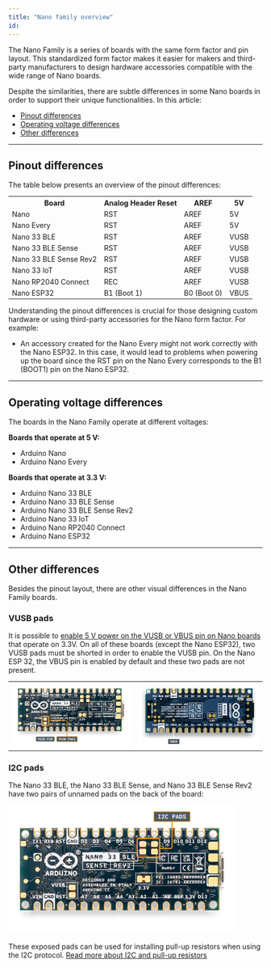 ```yaml
---
title: "Nano family overview"
id: 
---
```


The Nano Family is a series of boards with the same form factor and pin layout. This standardized form factor makes it easier for makers and third-party manufacturers to design hardware accessories compatible with the wide range of Nano boards.

Despite the similarities, there are subtle differences in some Nano boards in order to support their unique functionalities. In this article:

* [Pinout differences](#pinout-differences)
* [Operating voltage differences](#operating-voltage-differences)
* [Other differences](#other-differences)

 ---

<a id="pinout-differences"></a>

## Pinout differences

The table below presents an overview of the pinout differences:

<table>
  <tr>
    <th>Board</th>
    <th>Analog Header Reset</th>
    <th>AREF</th>
    <th>5V</th>
  </tr>
  <tr>
    <td>Nano</td>
    <td>RST</td>
    <td>AREF</td>
    <td>5V</td>
  </tr>
  <tr>
    <td>Nano Every</td>
    <td>RST</td>
    <td>AREF</td>
    <td>5V</td>
  </tr>
  <tr>
    <td>Nano 33 BLE</td>
    <td>RST</td>
    <td>AREF</td>
    <td>VUSB</td>
  </tr>
  <tr>
    <td>Nano 33 BLE Sense</td>
    <td>RST</td>
    <td>AREF</td>
    <td>VUSB</td>
  </tr>
  <tr>
    <td>Nano 33 BLE Sense Rev2</td>
    <td>RST</td>
    <td>AREF</td>
    <td>VUSB</td>
  </tr>
  <tr>
    <td>Nano 33 IoT</td>
    <td>RST</td>
    <td>AREF</td>
    <td>VUSB</td>
  </tr>
  <tr>
    <td>Nano RP2040 Connect</td>
    <td>REC</td>
    <td>AREF</td>
    <td>VUSB</td>
  </tr>
  <tr>
    <td>Nano ESP32</td>
    <td>B1 (Boot 1)</td>
    <td>B0 (Boot 0)</td>
    <td>VBUS</td>
  </tr>
</table>

Understanding the pinout differences is crucial for those designing custom hardware or using third-party accessories for the Nano form factor. For example:

* An accessory created for the Nano Every might not work correctly with the Nano ESP32. In this case, it would lead to problems when powering up the board since the RST pin on the Nano Every corresponds to the B1 (BOOT1) pin on the Nano ESP32.

---

<a id="operating-voltage-differences"></a>

## Operating voltage differences

The boards in the Nano Family operate at different voltages:

**Boards that operate at 5 V:**

* Arduino Nano
* Arduino Nano Every

**Boards that operate at 3.3 V:**

* Arduino Nano 33 BLE
* Arduino Nano 33 BLE Sense
* Arduino Nano 33 BLE Sense Rev2
* Arduino Nano 33 IoT
* Arduino Nano RP2040 Connect
* Arduino Nano ESP32

---

<a id="other-differences"></a>

## Other differences

Besides the pinout layout, there are other visual differences in the Nano Family boards.

### VUSB pads

It is possible to [enable 5 V power on the VUSB or VBUS pin on Nano boards](https://support.arduino.cc/hc/en-us/articles/360014779679-Enable-5-V-power-on-the-VUSB-or-VBUS-pin-on-Nano-boards) that operate on 3.3V. On all of these boards (except the Nano ESP32), two VUSB pads must be shorted in order to enable the VUSB pin. On the Nano ESP 32, the VBUS pin is enabled by default and these two pads are not present.

<table>
  <tr>
    <td><img src="img/nano-33-ble-rev2-vusb-pin.png" alt="The VUSB pads on the Nano 33 BLE Sense"></td>
    <td><img src="img/nano-esp32-vbus-pin.png" alt="The VBUS pin on Nano ESP32"></td>
  </tr>
</table>

### I2C pads

The Nano 33 BLE, the Nano 33 BLE Sense, and Nano 33 BLE Sense Rev2 have two pairs of unnamed pads on the back of the board:

![The I2C pads on the Nano 33 BLE sense](img/nano-ble-sense-rev2-I2C-Pads.png)

These exposed pads can be used for installing pull-up resistors when using the I2C protocol. <a class="link-chevron-right" href="https://support.arduino.cc/hc/en-us/articles/11153357842588-I2C-and-pull-up-resistors">Read more about I2C and pull-up resistors</a>
